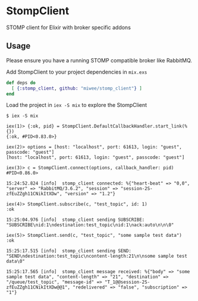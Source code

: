 # StompClient
STOMP client for Elixir with broker specific addons

## Usage

Please ensure you have a running STOMP compatible broker like RabbitMQ.

Add StompClient to your project dependencies in `mix.exs`

```elixir
def deps do
  [ {:stomp_client, github: "miwee/stomp_client"} ]
end
```

Load the project in `iex -S mix` to explore the StompClient

```
$ iex -S mix

iex(1)> {:ok, pid} = StompClient.DefaultCallbackHandler.start_link(%{})
{:ok, #PID<0.83.0>}

iex(2)> options = [host: "localhost", port: 61613, login: "guest", passcode: "guest"]
[host: "localhost", port: 61613, login: "guest", passcode: "guest"]

iex(3)> c = StompClient.connect(options, callback_handler: pid)
#PID<0.86.0>

15:24:52.824 [info]  stomp_client connected: %{"heart-beat" => "0,0", "server" => "RabbitMQ/3.6.2", "session" => "session-2S-zfEuZZgh11CNikItXDw", "version" => "1.2"}

iex(4)> StompClient.subscribe(c, "test_topic", id: 1)
:ok

15:25:04.976 [info]  stomp_client sending SUBSCRIBE: "SUBSCRIBE\nid:1\ndestination:test_topic\nid:1\nack:auto\n\n\0"

iex(5)> StompClient.send(c, "test_topic", "some sample test data")
:ok

15:25:17.515 [info]  stomp_client sending SEND: "SEND\ndestination:test_topic\ncontent-length:21\n\nsome sample test data\0"

15:25:17.565 [info]  stomp_client message received: %{"body" => "some sample test data", "content-length" => "21", "destination" => "/queue/test_topic", "message-id" => "T_1@@session-2S-zfEuZZgh11CNikItXDw@@1", "redelivered" => "false", "subscription" => "1"}

```